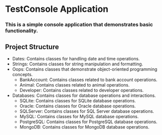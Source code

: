 # TestConsole Application
### This is a simple console application that demonstrates basic functionality.

## Project Structure

- Dates: Contains classes for handling date and time operations.
- Strings: Contains classes for string manipulation and formatting.
- Oops: Contains classes that demonstrate object-oriented programming concepts.
	- BankAccount: Contains classes related to bank account operations.
	- Animal: Contains classes related to animal operations.
	- Developer: Contains classes related to developer operations.
- Databases: Contains classes for database operations and interactions.
	- SQLite: Contains classes for SQLite database operations.
	- Oracle: Contains classes for Oracle database operations.
	- SQLServer: Contains classes for SQL Server database operations.
	- MySQL: Contains classes for MySQL database operations.
	- PostgreSQL: Contains classes for PostgreSQL database operations.
	- MongoDB: Contains classes for MongoDB database operations.